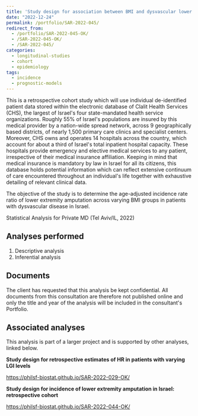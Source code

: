 ```yaml
---
title: 'Study design for association between BMI and dysvascular lower extremity amputation in Israel: retrospective cohort'
date: "2022-12-24"
permalink: /portfolio/SAR-2022-045/
redirect_from:
  - /portfolio/SAR-2022-045-OK/
  - /SAR-2022-045-OK/
  - /SAR-2022-045/
categories:
  - longitudinal-studies
  - cohort
  - epidemiology
tags:
  - incidence
  - prognostic-models
---
```


This is a retrospective cohort study which will use individual de-identified patient data stored within the electronic database of Clalit Health Services (CHS), the largest of Israel's four state-mandated health service organizations.
Roughly 55% of Israel's populations are insured by this medical provider by a nation-wide spread network, across 9 geographically based districts, of nearly 1,500 primary care clinics and specialist centers.
Moreover, CHS owns and operates 14 hospitals across the country, which account for about a third of Israel's total inpatient hospital capacity.
These hospitals provide emergency and elective medical services to any patient, irrespective of their medical insurance affiliation.
Keeping in mind that medical insurance is mandatory by law in Israel for all its citizens, this database holds potential information which can reflect extensive continuum of care encountered throughout an individual's life together with exhaustive detailing of relevant clinical data.

The objective of the study is to determine the age-adjusted incidence rate ratio of lower extremity amputation across varying BMI groups in patients with dysvascular disease in Israel.

Statistical Analysis for Private MD (Tel Aviv/IL, 2022)
<!-- Technical Report for Private MD (Tel Aviv/IL, 2022) -->

## Analyses performed

1. Descriptive analysis
1. Inferential analysis

## Documents

<!-- The client has requested that this analysis be kept confidential until a future date, determined by the client. -->
<!-- All documents from this consultation are therefore not published online and only the title and year of the analysis will be included in the consultant's Portfolio. -->
<!-- After the agreed date is reached, the documents will be released. -->

The client has requested that this analysis be kept confidential.
All documents from this consultation are therefore not published online and only the title and year of the analysis will be included in the consultant's Portfolio.

<!-- ### Analytical Plan (SAP) -->

<!-- - [PDF][sap] -->

<!-- ### Statistical Analysis Report (SAR) -->

<!-- - [PDF][sar] -->

## Associated analyses

This analysis is part of a larger project and is supported by other analyses, linked below.

**Study design for retrospective estimates of HR in patients with varying LGI levels**

<https://philsf-biostat.github.io/SAR-2022-029-OK/>

**Study design for incidence of lower extremity amputation in Israel: retrospective cohort**

<https://philsf-biostat.github.io/SAR-2022-044-OK/>

<!-- --- -->

[sap]: /files/SAP-2022-045-OK-v02.pdf
[sar]: /files/SAR-2022-045-OK-v01.pdf
